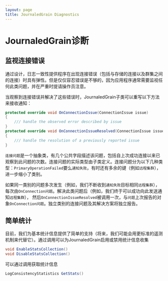 ```yaml
---
layout: page
title: JournaledGrain Diagnostics
---
```


# JournaledGrain诊断

## 监视连接错误

通过设计，日志一致性提供程序在出现连接错误（包括与存储的连接以及群集之间的连接）时具有弹性。但是仅仅容忍错误是不够的，因为应用程序通常需要监视任何此类问题，并在严重时提请操作员注意。

当观察到连接错误并解决了这些错误时，JournaledGrain子类可以重写以下方法来接收通知：

```csharp
protected override void OnConnectionIssue(ConnectionIssue issue) 
{
    /// handle the observed error described by issue             
}
protected override void OnConnectionIssueResolved(ConnectionIssue issue) 
{
    /// handle the resolution of a previously reported issue             
}
```

`连接问题`是一个抽象类，有几个公共字段描述该问题，包括自上次成功连接以来已观察到此问题的次数。连接问题的实际类型由子类定义。连接问题分为以下几种类型：`PrimaryOperationFailed`要么`通知失败`，有时还有多余的键（例如`远程集群`），进一步缩小了类别。

如果同一类别的问题多次发生（例如，我们不断收到`通知失败`目标相同`远程集群`），每次由`OnConnection问题`。解决此类问题后（例如，我们终于可以成功向此发送通知`远程集群`）， 然后`OnConnectionIssueResolved`被调用一次，与`问题`上次报告的对象`OnConnection问题`。独立类别的连接问题及其解决方案将独立报告。

## 简单统计

目前，我们为基本统计信息提供了简单的支持（将来，我们可能会用更标准的遥测机制来代替它）。通过调用可以为JournaledGrain启用或禁用统计信息收集

```csharp
void EnableStatsCollection()
void DisableStatsCollection()
```

可以通过调用获取统计信息

```csharp
LogConsistencyStatistics GetStats()
```
